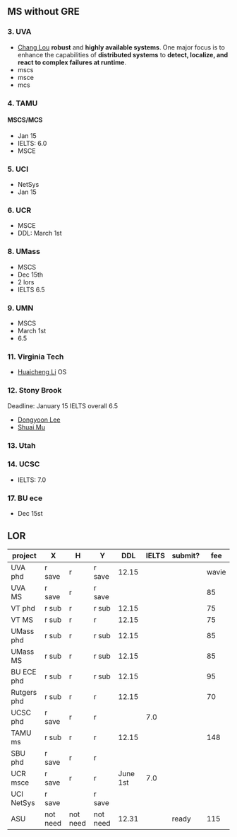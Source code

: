 ## MS without GRE
### 3. UVA
- [Chang Lou](https://changlousys.github.io/about/) **robust** and **highly available systems**. One major focus is to enhance the capabilities of **distributed systems** to **detect, localize, and react to complex failures at runtime**.
- mscs
- msce
- mcs
### 4. TAMU 
#### MSCS/MCS
- Jan 15
- IELTS: 6.0
- MSCE
### 5. UCI
- NetSys
- Jan 15
### 6. UCR
- MSCE
- DDL: March 1st
### 8. UMass
- MSCS
- Dec 15th
- 2 lors
- IELTS 6.5
### 9. UMN
- MSCS
- March 1st
- 6.5
### 11. Virginia Tech
- [Huaicheng Li](https://huaicheng.github.io/) OS
### 12. Stony Brook
Deadline: January 15
IELTS overall 6.5
- [Dongyoon Lee](https://www3.cs.stonybrook.edu/~dongyoon/students.html)
- [Shuai Mu](mpaxos.com)
### 13. Utah
### 14. UCSC
- IELTS: 7.0
### 17. BU ece
- Dec 15st

## LOR
|project|X|H|Y|DDL|IELTS|submit?|fee|
|---|---|---|---|---|---|---|---|
|UVA phd|r save|r|r save|12.15|||wavie|
|UVA MS|r save|r|r save||||85|
|VT phd|r sub|r|r sub|12.15|||75|
|VT MS|r sub|r|r|12.15|||75|
|UMass phd|r sub|r|r sub|12.15|||85|
|UMass MS|r sub|r|r sub|12.15|||85|
|BU ECE phd|r sub|r|r sub|12.15|||95|
|Rutgers phd|r sub|r|r|12.15|||70|
|UCSC phd|r save|r|r||7.0|
|TAMU ms|r sub|r|r|12.15|||148|
|SBU phd|r save|r|r||
|UCR msce|r save|r|r|June 1st|7.0|
|UCI NetSys|r save||r save||
|ASU|not need|not need|not need|12.31||ready|115|
